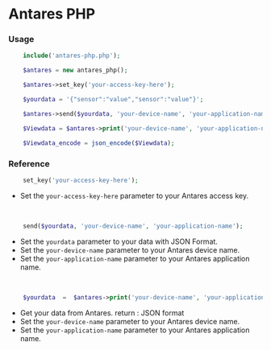 # Antares PHP

### Usage
```php    
    include('antares-php.php');

	$antares = new antares_php();

	$antares->set_key('your-access-key-here');

	$yourdata = '{"sensor":"value","sensor":"value"}';

	$antares->send($yourdata, 'your-device-name', 'your-application-name');  

	$Viewdata = $antares->print('your-device-name', 'your-application-name');

	$Viewdata_encode = json_encode($Viewdata);
``` 


### Reference


```php 
	set_key('your-access-key-here');
``` 		
- Set the  `your-access-key-here` parameter to your Antares access key.

<br/>

```php 
	send($yourdata, 'your-device-name', 'your-application-name'); 
``` 		
- Set the  `yourdata` parameter to your data with JSON Format.
- Set the  `your-device-name` parameter to your Antares device name.
- Set the  `your-application-name` parameter to your Antares application name.

<br/>

```php 
	$yourdata  =  $antares->print('your-device-name', 'your-application-name');
``` 		
- Get your data from Antares. return : JSON format
- Set the  `your-device-name` parameter to your Antares device name.
- Set the  `your-application-name` parameter to your Antares application name.

